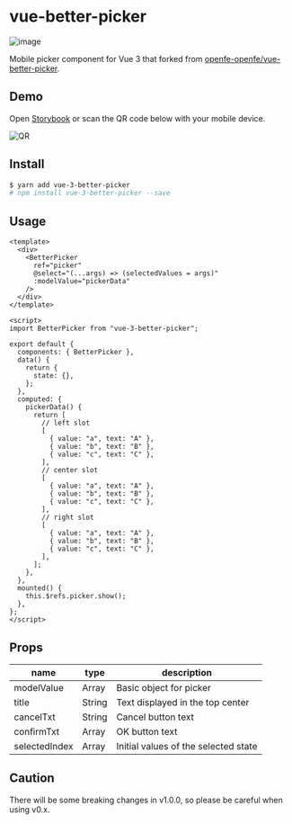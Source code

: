 # vue-better-picker

![image](https://user-images.githubusercontent.com/16274215/150684460-256048c4-fce5-4550-88b8-ee0f1060e07d.png)

Mobile picker component for Vue 3 that forked from [openfe-openfe/vue-better-picker](https://github.com/openfe-openfe/vue-better-picker).

## Demo

Open [Storybook](https://vue-better-picker-storybook.netlify.app/) or scan the QR code below with your mobile device.

![QR](https://user-images.githubusercontent.com/16274215/150636869-88959dd5-5eef-469d-a2ed-087b47fc8435.png)

## Install

```bash
$ yarn add vue-3-better-picker
# npm install vue-3-better-picker --save
```

## Usage

```vue
<template>
  <div>
    <BetterPicker
      ref="picker"
      @select="(...args) => (selectedValues = args)"
      :modelValue="pickerData"
    />
  </div>
</template>

<script>
import BetterPicker from "vue-3-better-picker";

export default {
  components: { BetterPicker },
  data() {
    return {
      state: {},
    };
  },
  computed: {
    pickerData() {
      return [
        // left slot
        [
          { value: "a", text: "A" },
          { value: "b", text: "B" },
          { value: "c", text: "C" },
        ],
        // center slot
        [
          { value: "a", text: "A" },
          { value: "b", text: "B" },
          { value: "c", text: "C" },
        ],
        // right slot
        [
          { value: "a", text: "A" },
          { value: "b", text: "B" },
          { value: "c", text: "C" },
        ],
      ];
    },
  },
  mounted() {
    this.$refs.picker.show();
  },
};
</script>
```

## Props

|name|type|description|
|---|---|---|
|modelValue|Array|Basic object for picker|
|title|String|Text displayed in the top center|
|cancelTxt|String|Cancel button text|
|confirmTxt|Array|OK button text|
|selectedIndex|Array|Initial values of the selected state|

## Caution

There will be some breaking changes in v1.0.0, so please be careful when using v0.x.